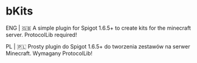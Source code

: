 # bKits
ENG | 🇬🇧 A simple plugin for Spigot 1.6.5+ to create kits for the minecraft server. ProtocolLib required!

PL | 🇵🇱 Prosty plugin do Spigot 1.6.5+ do tworzenia zestawów na serwer Minecraft. Wymagany ProtocolLib!
